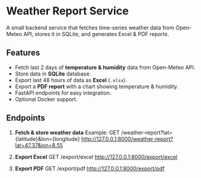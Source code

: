 # Weather Report Service

A small backend service that fetches time-series weather data from Open-Meteo API, stores it in SQLite, and generates Excel & PDF reports.



## Features
- Fetch last 2 days of **temperature & humidity** data from Open-Meteo API.
- Store data in **SQLite** database.
- Export last 48 hours of data as **Excel** (`.xlsx`).
- Export a **PDF report** with a chart showing temperature & humidity.
- FastAPI endpoints for easy integration.
- Optional Docker support.



## Endpoints

1. **Fetch & store weather data**
Example:
GET /weather-report?lat={latitude}&lon={longitude}
http://127.0.0.1:8000/weather-report?lat=47.37&lon=8.55

2. **Export Excel**
GET /export/excel
http://127.0.0.1:8000/export/excel
3. **Export PDF**
GET /export/pdf
http://127.0.0.1:8000/export/pdf

